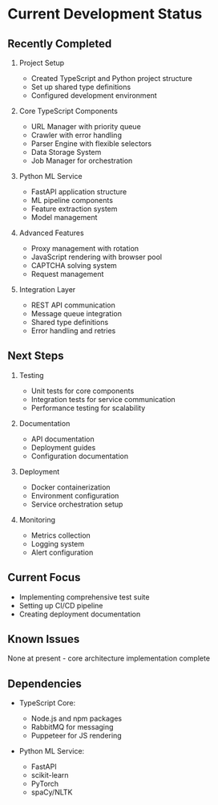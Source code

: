 # Current Development Status

## Recently Completed
1. Project Setup
   - Created TypeScript and Python project structure
   - Set up shared type definitions
   - Configured development environment

2. Core TypeScript Components
   - URL Manager with priority queue
   - Crawler with error handling
   - Parser Engine with flexible selectors
   - Data Storage System
   - Job Manager for orchestration

3. Python ML Service
   - FastAPI application structure
   - ML pipeline components
   - Feature extraction system
   - Model management

4. Advanced Features
   - Proxy management with rotation
   - JavaScript rendering with browser pool
   - CAPTCHA solving system
   - Request management

5. Integration Layer
   - REST API communication
   - Message queue integration
   - Shared type definitions
   - Error handling and retries

## Next Steps
1. Testing
   - Unit tests for core components
   - Integration tests for service communication
   - Performance testing for scalability

2. Documentation
   - API documentation
   - Deployment guides
   - Configuration documentation

3. Deployment
   - Docker containerization
   - Environment configuration
   - Service orchestration setup

4. Monitoring
   - Metrics collection
   - Logging system
   - Alert configuration

## Current Focus
- Implementing comprehensive test suite
- Setting up CI/CD pipeline
- Creating deployment documentation

## Known Issues
None at present - core architecture implementation complete

## Dependencies
- TypeScript Core:
  - Node.js and npm packages
  - RabbitMQ for messaging
  - Puppeteer for JS rendering

- Python ML Service:
  - FastAPI
  - scikit-learn
  - PyTorch
  - spaCy/NLTK
